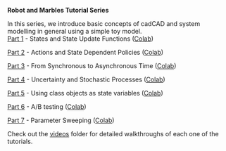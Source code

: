 **Robot and Marbles Tutorial Series**

In this series, we introduce basic concepts of cadCAD and system modelling in general using a simple toy model.  
[Part 1](robot-marbles-part-1/robot-marbles-part-1.ipynb) - States and State Update Functions ([Colab](https://colab.research.google.com/github/BlockScience/cadCAD/blob/master/tutorials/robot-marbles-part-1/robot-marbles-part-1.ipynb))

[Part 2](robot-marbles-part-2/robot-marbles-part-2.ipynb) - Actions and State Dependent Policies ([Colab](https://colab.research.google.com/github/BlockScience/cadCAD/blob/master/tutorials/robot-marbles-part-2/robot-marbles-part-2.ipynb))

[Part 3](robot-marbles-part-3/robot-marbles-part-3.ipynb) - From Synchronous to Asynchronous Time ([Colab](https://colab.research.google.com/github/BlockScience/cadCAD/blob/master/tutorials/robot-marbles-part-3/robot-marbles-part-3.ipynb))

[Part 4](robot-marbles-part-4/robot-marbles-part-4.ipynb) - Uncertainty and Stochastic Processes ([Colab](https://colab.research.google.com/github/BlockScience/cadCAD/blob/master/tutorials/robot-marbles-part-4/robot-marbles-part-4.ipynb))

[Part 5](robot-marbles-part-5/robot-marbles-part-5.ipynb) - Using class objects as state variables ([Colab](https://colab.research.google.com/github/BlockScience/cadCAD/blob/master/tutorials/robot-marbles-part-5/robot-marbles-part-5.ipynb))

[Part 6](robot-marbles-part-6/robot-marbles-part-6.ipynb) - A/B testing ([Colab](https://colab.research.google.com/github/BlockScience/cadCAD/blob/master/tutorials/robot-marbles-part-6/robot-marbles-part-6.ipynb))

[Part 7](robot-marbles-part-7/robot-marbles-part-7.ipynb) - Parameter Sweeping ([Colab](https://colab.research.google.com/github/BlockScience/cadCAD/blob/master/tutorials/robot-marbles-part-4/robot-marbles-part-4.ipynb))

Check out the [videos](videos) folder for detailed walkthroughs of each one of the tutorials.
